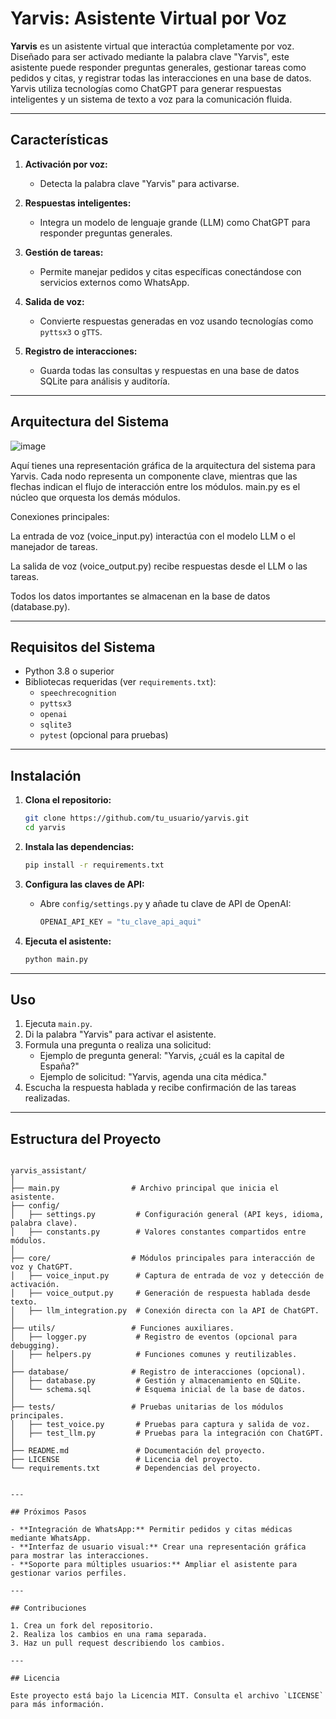 # Yarvis: Asistente Virtual por Voz

**Yarvis** es un asistente virtual que interactúa completamente por voz. Diseñado para ser activado mediante la palabra clave "Yarvis", este asistente puede responder preguntas generales, gestionar tareas como pedidos y citas, y registrar todas las interacciones en una base de datos. Yarvis utiliza tecnologías como ChatGPT para generar respuestas inteligentes y un sistema de texto a voz para la comunicación fluida.

---

## Características

1. **Activación por voz:**
   - Detecta la palabra clave "Yarvis" para activarse.

2. **Respuestas inteligentes:**
   - Integra un modelo de lenguaje grande (LLM) como ChatGPT para responder preguntas generales.

3. **Gestión de tareas:**
   - Permite manejar pedidos y citas específicas conectándose con servicios externos como WhatsApp.

4. **Salida de voz:**
   - Convierte respuestas generadas en voz usando tecnologías como `pyttsx3` o `gTTS`.

5. **Registro de interacciones:**
   - Guarda todas las consultas y respuestas en una base de datos SQLite para análisis y auditoría.

---
## Arquitectura del Sistema
![image](https://github.com/user-attachments/assets/5c71cb89-144c-47d6-b12d-d029fb21c155)

Aquí tienes una representación gráfica de la arquitectura del sistema para Yarvis. Cada nodo representa un componente clave, mientras que las flechas indican el flujo de interacción entre los módulos.
main.py es el núcleo que orquesta los demás módulos.

Conexiones principales:

La entrada de voz (voice_input.py) interactúa con el modelo LLM o el manejador de tareas.

La salida de voz (voice_output.py) recibe respuestas desde el LLM o las tareas.

Todos los datos importantes se almacenan en la base de datos (database.py).


---
## Requisitos del Sistema

- Python 3.8 o superior
- Bibliotecas requeridas (ver `requirements.txt`):
  - `speechrecognition`
  - `pyttsx3`
  - `openai`
  - `sqlite3`
  - `pytest` (opcional para pruebas)

---

## Instalación

1. **Clona el repositorio:**
   ```bash
   git clone https://github.com/tu_usuario/yarvis.git
   cd yarvis
   ```

2. **Instala las dependencias:**
   ```bash
   pip install -r requirements.txt
   ```

3. **Configura las claves de API:**
   - Abre `config/settings.py` y añade tu clave de API de OpenAI:
     ```python
     OPENAI_API_KEY = "tu_clave_api_aqui"
     ```

4. **Ejecuta el asistente:**
   ```bash
   python main.py
   ```

---

## Uso

1. Ejecuta `main.py`.
2. Di la palabra "Yarvis" para activar el asistente.
3. Formula una pregunta o realiza una solicitud:
   - Ejemplo de pregunta general: "Yarvis, ¿cuál es la capital de España?"
   - Ejemplo de solicitud: "Yarvis, agenda una cita médica."
4. Escucha la respuesta hablada y recibe confirmación de las tareas realizadas.

---

## Estructura del Proyecto

```plaintext

yarvis_assistant/
│
├── main.py                # Archivo principal que inicia el asistente.
├── config/
│   ├── settings.py         # Configuración general (API keys, idioma, palabra clave).
│   ├── constants.py        # Valores constantes compartidos entre módulos.
│
├── core/                  # Módulos principales para interacción de voz y ChatGPT.
│   ├── voice_input.py      # Captura de entrada de voz y detección de activación.
│   ├── voice_output.py     # Generación de respuesta hablada desde texto.
│   ├── llm_integration.py  # Conexión directa con la API de ChatGPT.
│
├── utils/                 # Funciones auxiliares.
│   ├── logger.py           # Registro de eventos (opcional para debugging).
│   ├── helpers.py          # Funciones comunes y reutilizables.
│
├── database/              # Registro de interacciones (opcional).
│   ├── database.py         # Gestión y almacenamiento en SQLite.
│   └── schema.sql          # Esquema inicial de la base de datos.
│
├── tests/                 # Pruebas unitarias de los módulos principales.
│   ├── test_voice.py       # Pruebas para captura y salida de voz.
│   ├── test_llm.py         # Pruebas para la integración con ChatGPT.
│
├── README.md               # Documentación del proyecto.
├── LICENSE                 # Licencia del proyecto.
└── requirements.txt        # Dependencias del proyecto.


---

## Próximos Pasos

- **Integración de WhatsApp:** Permitir pedidos y citas médicas mediante WhatsApp.
- **Interfaz de usuario visual:** Crear una representación gráfica para mostrar las interacciones.
- **Soporte para múltiples usuarios:** Ampliar el asistente para gestionar varios perfiles.

---

## Contribuciones

1. Crea un fork del repositorio.
2. Realiza los cambios en una rama separada.
3. Haz un pull request describiendo los cambios.

---

## Licencia

Este proyecto está bajo la Licencia MIT. Consulta el archivo `LICENSE` para más información.

